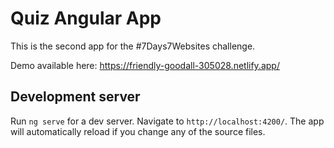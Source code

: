 # Quiz Angular App

This is the second app for the #7Days7Websites challenge.

Demo available here: https://friendly-goodall-305028.netlify.app/

## Development server

Run `ng serve` for a dev server. Navigate to `http://localhost:4200/`. The app will automatically reload if you change any of the source files.

